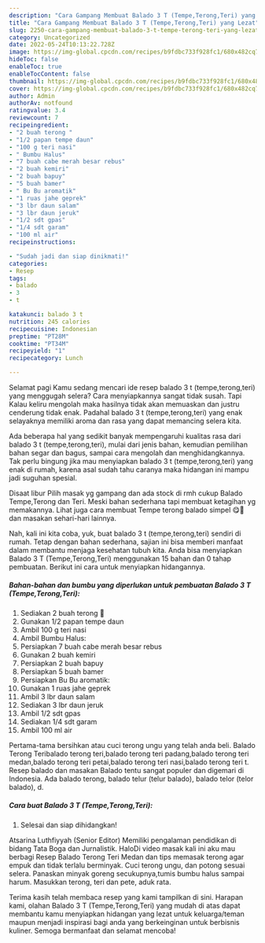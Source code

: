 ```yaml
---
description: "Cara Gampang Membuat Balado 3 T (Tempe,Terong,Teri) yang Lezat"
title: "Cara Gampang Membuat Balado 3 T (Tempe,Terong,Teri) yang Lezat"
slug: 2250-cara-gampang-membuat-balado-3-t-tempe-terong-teri-yang-lezat
category: Uncategorized
date: 2022-05-24T10:13:22.728Z
image: https://img-global.cpcdn.com/recipes/b9fdbc733f928fc1/680x482cq70/balado-3-t-tempeterongteri-foto-resep-utama.jpg
hideToc: false
enableToc: true
enableTocContent: false
thumbnail: https://img-global.cpcdn.com/recipes/b9fdbc733f928fc1/680x482cq70/balado-3-t-tempeterongteri-foto-resep-utama.jpg
cover: https://img-global.cpcdn.com/recipes/b9fdbc733f928fc1/680x482cq70/balado-3-t-tempeterongteri-foto-resep-utama.jpg
author: Admin
authorAv: notfound
ratingvalue: 3.4
reviewcount: 7
recipeingredient:
- "2 buah terong "
- "1/2 papan tempe daun"
- "100 g teri nasi"
- " Bumbu Halus"
- "7 buah cabe merah besar rebus"
- "2 buah kemiri"
- "2 buah bapuy"
- "5 buah bamer"
- " Bu Bu aromatik"
- "1 ruas jahe geprek"
- "3 lbr daun salam"
- "3 lbr daun jeruk"
- "1/2 sdt gpas"
- "1/4 sdt garam"
- "100 ml air"
recipeinstructions:

- "Sudah jadi dan siap dinikmati!"
categories:
- Resep
tags:
- balado
- 3
- t

katakunci: balado 3 t 
nutrition: 245 calories
recipecuisine: Indonesian
preptime: "PT28M"
cooktime: "PT34M"
recipeyield: "1"
recipecategory: Lunch

---
```



Selamat pagi Kamu sedang mencari ide resep balado 3 t (tempe,terong,teri) yang menggugah selera? Cara menyiapkannya sangat tidak susah. Tapi Kalau keliru mengolah maka hasilnya tidak akan memuaskan dan justru cenderung tidak enak. Padahal balado 3 t (tempe,terong,teri) yang enak selayaknya memiliki aroma dan rasa yang dapat memancing selera kita.


Ada beberapa hal yang sedikit banyak mempengaruhi kualitas rasa dari balado 3 t (tempe,terong,teri), mulai dari jenis bahan, kemudian pemilihan bahan segar dan bagus, sampai cara mengolah dan menghidangkannya. Tak perlu bingung jika mau menyiapkan balado 3 t (tempe,terong,teri) yang enak di rumah, karena asal sudah tahu caranya maka hidangan ini mampu jadi suguhan spesial.

Disaat libur Pilih masak yg gampang dan ada stock di rmh cukup Balado Tempe,Terong dan Teri. Meski bahan sederhana tapi membuat ketagihan yg memakannya. Lihat juga cara membuat Tempe terong balado simpel 😋🤤 dan masakan sehari-hari lainnya.


Nah, kali ini kita coba, yuk, buat balado 3 t (tempe,terong,teri) sendiri di rumah. Tetap dengan bahan sederhana, sajian ini bisa memberi manfaat dalam membantu menjaga kesehatan tubuh kita. Anda bisa menyiapkan Balado 3 T (Tempe,Terong,Teri) menggunakan 15 bahan dan 0 tahap pembuatan. Berikut ini cara untuk menyiapkan hidangannya.

<!--inarticleads1-->

##### Bahan-bahan dan bumbu yang diperlukan untuk pembuatan Balado 3 T (Tempe,Terong,Teri):

1. Sediakan 2 buah terong 🍆
1. Gunakan 1/2 papan tempe daun
1. Ambil 100 g teri nasi
1. Ambil  Bumbu Halus:
1. Persiapkan 7 buah cabe merah besar rebus
1. Gunakan 2 buah kemiri
1. Persiapkan 2 buah bapuy
1. Persiapkan 5 buah bamer
1. Persiapkan  Bu Bu aromatik:
1. Gunakan 1 ruas jahe geprek
1. Ambil 3 lbr daun salam
1. Sediakan 3 lbr daun jeruk
1. Ambil 1/2 sdt gpas
1. Sediakan 1/4 sdt garam
1. Ambil 100 ml air


Pertama-tama bersihkan atau cuci terong ungu yang telah anda beli. Balado Terong Teribalado terong teri,balado terong teri padang,balado terong teri medan,balado terong teri petai,balado terong teri nasi,balado terong teri t. Resep balado dan masakan Balado tentu sangat populer dan digemari di Indonesia. Ada balado terong, balado telur (telur balado), balado telor (telor balado), d. 

<!--inarticleads2-->

##### Cara buat Balado 3 T (Tempe,Terong,Teri):


1. Selesai dan siap dihidangkan!

Atsarina Luthfiyyah (Senior Editor) Memiliki pengalaman pendidikan di bidang Tata Boga dan Jurnalistik. HaloDi video masak kali ini aku mau berbagi Resep Balado Terong Teri Medan dan tips memasak terong agar empuk dan tidak terlalu berminyak. Cuci terong ungu, dan potong sesuai selera. Panaskan minyak goreng secukupnya,tumis bumbu halus sampai harum. Masukkan terong, teri dan pete, aduk rata. 

Terima kasih telah membaca resep yang kami tampilkan di sini. Harapan kami, olahan Balado 3 T (Tempe,Terong,Teri) yang mudah di atas dapat membantu kamu menyiapkan hidangan yang lezat untuk keluarga/teman maupun menjadi inspirasi bagi anda yang berkeinginan untuk berbisnis kuliner. Semoga bermanfaat dan selamat mencoba!
